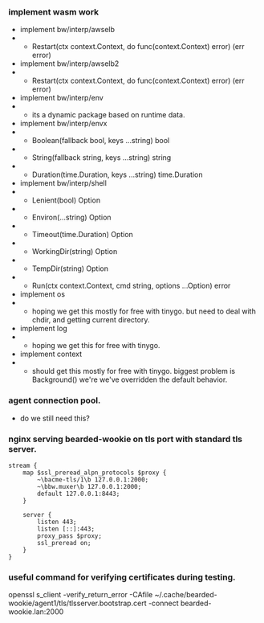 ### implement wasm work
- implement bw/interp/awselb
- - Restart(ctx context.Context, do func(context.Context) error) (err error)
- implement bw/interp/awselb2
- - Restart(ctx context.Context, do func(context.Context) error) (err error)
- implement bw/interp/env
- - its a dynamic package based on runtime data.
- implement bw/interp/envx
- - Boolean(fallback bool, keys ...string) bool
- - String(fallback string, keys ...string) string
- - Duration(time.Duration, keys ...string) time.Duration
- implement bw/interp/shell
- - Lenient(bool) Option
- - Environ(...string) Option
- - Timeout(time.Duration) Option
- - WorkingDir(string) Option
- - TempDir(string) Option
- - Run(ctx context.Context, cmd string, options ...Option) error
- implement os
- - hoping we get this mostly for free with tinygo. but need to deal with chdir, and getting current directory.
- implement log
- - hoping we get this for free with tinygo.
- implement context
- - should get this mostly for free with tinygo. biggest problem is Background() we're we've overridden the default behavior.

### agent connection pool.
- do we still need this?

### nginx serving bearded-wookie on tls port with standard tls server.
```nginx
stream {
	map $ssl_preread_alpn_protocols $proxy {
		~\bacme-tls/1\b 127.0.0.1:2000;
		~\bbw.muxer\b 127.0.0.1:2000;
		default 127.0.0.1:8443;
	}

	server {
		listen 443;
		listen [::]:443;
		proxy_pass $proxy;
		ssl_preread on;
	}
}
```
### useful command for verifying certificates during testing.
openssl s_client -verify_return_error -CAfile ~/.cache/bearded-wookie/agent1/tls/tlsserver.bootstrap.cert -connect bearded-wookie.lan:2000